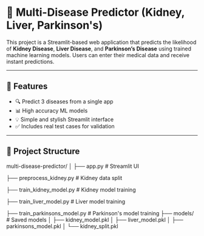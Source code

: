 # 🧠 Multi-Disease Predictor (Kidney, Liver, Parkinson's)

This project is a Streamlit-based web application that predicts the likelihood of **Kidney Disease**, **Liver Disease**, and **Parkinson’s Disease** using trained machine learning models. Users can enter their medical data and receive instant predictions.

---

## 🚀 Features

- 🔍 Predict 3 diseases from a single app
- 📊 High accuracy ML models
- 💡 Simple and stylish Streamlit interface
- ✅ Includes real test cases for validation

---

## 📁 Project Structure

multi-disease-predictor/
│
├── app.py # Streamlit UI

├── preprocess_kidney.py # Kidney data split

├── train_kidney_model.py # Kidney model training

├── train_liver_model.py # Liver model training

├── train_parkinsons_model.py # Parkinson's model training
├── models/ # Saved models
│ ├── kidney_model.pkl
│ ├── liver_model.pkl
│ ├── parkinsons_model.pkl
│ └── kidney_split.pkl

